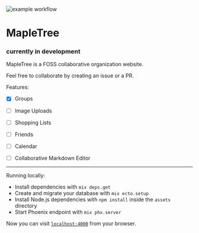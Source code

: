 ![example workflow](https://github.com/maple-tree-app/maple-tree/actions/workflows/elixir.yml/badge.svg)

# MapleTree

### **currently in development**

MapleTree is a FOSS collaborative organization website.

Feel free to collaborate by creating an issue or a PR.

Features:
- [x] Groups
- [ ] Image Uploads
- [ ] Shopping Lists
- [ ] Friends
- [ ] Calendar
- [ ] Collaborative Markdown Editor


<hr>
Running locally:

  * Install dependencies with `mix deps.get`
  * Create and migrate your database with `mix ecto.setup`
  * Install Node.js dependencies with `npm install` inside the `assets` directory
  * Start Phoenix endpoint with `mix phx.server`

Now you can visit [`localhost:4000`](http://localhost:4000) from your browser.
